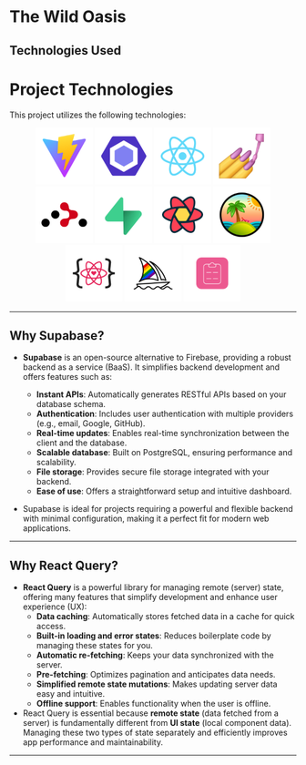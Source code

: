 <!-- @format -->

# The Wild Oasis

## Technologies Used

# Project Technologies

This project utilizes the following technologies:

<div align="center">

<a href="https://vitejs.dev/"><img src="./img/Vite.png" alt="Vite" height="100px"></a>
<a href="https://eslint.org/"><img src="./img/ESLint.png" alt="ESLint" height="100px"></a>
<a href="https://react.dev/"><img src="./img/React.png" alt="React" height="100px"></a>
<a href="https://styled-components.com/"><img src="./img/Styled-Component.png" alt="Styled Components" height="100px"></a>
<a href="https://reactrouter.com/"><img src="./img/React-Router.png" alt="React Router" height="100px"></a>
<a href="https://supabase.com/"><img src="./img/Supabase.png" alt="Supabase" height="100px"></a>
<a href="https://tanstack.com/query/v4"><img src="./img/React-Query.png" alt="React Query" height="100px"></a>
<a href="https://tanstack.com/query/v4"><img src="./img/TanStack-Query.png" alt="TanStack Query" height="100px"></a>
<a href="https://react-icons.github.io/react-icons/"><img src="./img/React-Icons.png" alt="React Icons" height="100px"></a>
<a href="https://www.midjourney.com/"><img src="./img/Midjourney.png" alt="Midjourney" height="100px"></a>
<a href="https://react-hook-form.com/"><img src="./img/React-Hook-Form.png" alt="React Hook Form" height="100px"></a>

</div>

---

## Why Supabase?

- **Supabase** is an open-source alternative to Firebase, providing a robust backend as a service (BaaS). It simplifies backend development and offers features such as:

  - **Instant APIs**: Automatically generates RESTful APIs based on your database schema.
  - **Authentication**: Includes user authentication with multiple providers (e.g., email, Google, GitHub).
  - **Real-time updates**: Enables real-time synchronization between the client and the database.
  - **Scalable database**: Built on PostgreSQL, ensuring performance and scalability.
  - **File storage**: Provides secure file storage integrated with your backend.
  - **Ease of use**: Offers a straightforward setup and intuitive dashboard.

- Supabase is ideal for projects requiring a powerful and flexible backend with minimal configuration, making it a perfect fit for modern web applications.

---

## Why React Query?

- **React Query** is a powerful library for managing remote (server) state, offering many features that simplify development and enhance user experience (UX):
  - **Data caching**: Automatically stores fetched data in a cache for quick access.
  - **Built-in loading and error states**: Reduces boilerplate code by managing these states for you.
  - **Automatic re-fetching**: Keeps your data synchronized with the server.
  - **Pre-fetching**: Optimizes pagination and anticipates data needs.
  - **Simplified remote state mutations**: Makes updating server data easy and intuitive.
  - **Offline support**: Enables functionality when the user is offline.
- React Query is essential because **remote state** (data fetched from a server) is fundamentally different from **UI state** (local component data). Managing these two types of state separately and efficiently improves app performance and maintainability.

---
